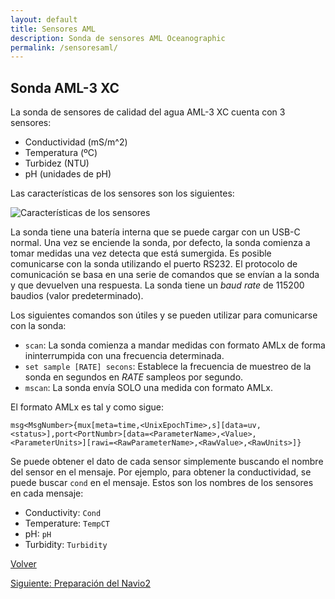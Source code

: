 ```yaml
---
layout: default
title: Sensores AML
description: Sonda de sensores AML Oceanographic
permalink: /sensoresaml/
---
```


## Sonda AML-3 XC

La sonda de sensores de calidad del agua AML-3 XC cuenta con 3 sensores:

* Conductividad (mS/m^2)
* Temperatura (ºC)
* Turbidez (NTU)
* pH (unidades de pH)

Las características de los sensores son los siguientes:

![Características de los sensores](/ASV/images/sensor_chars.png)

La sonda tiene una batería interna que se puede cargar con un USB-C normal. Una vez se enciende la sonda, por defecto, la sonda comienza a tomar medidas una vez detecta que está sumergida.
Es posible comunicarse con la sonda utilizando el puerto RS232. El protocolo de comunicación se basa en una serie de comandos que se envían a la sonda y que devuelven una respuesta. La sonda tiene un *baud rate* de 115200 baudios (valor predeterminado).

Los siguientes comandos son útiles y se pueden utilizar para comunicarse con la sonda:

* `scan`: La sonda comienza a mandar medidas con formato AMLx de forma ininterrumpida con una frecuencia determinada.
* `set sample [RATE] secons`: Establece la frecuencia de muestreo de la sonda en segundos en *RATE* sampleos por segundo.
* `mscan`: La sonda envía SOLO una medida con formato AMLx.

El formato AMLx es tal y como sigue:

`msg<MsgNumber>{mux[meta=time,<UnixEpochTime>,s][data=uv,<status>],port<PortNumbr>[data=<ParameterName>,<Value>,<ParameterUnits>][rawi=<RawParameterName>,<RawValue>,<RawUnits>]}`

Se puede obtener el dato de cada sensor simplemente buscando el nombre del sensor en el mensaje. Por ejemplo, para obtener la conductividad, se puede buscar `cond` en el mensaje. Estos
son los nombres de los sensores en cada mensaje:

* Conductivity: `Cond`
* Temperature: `TempCT`
* pH: `pH`
* Turbidity: `Turbidity`

 [Volver](../)   

 [Siguiente: Preparación del Navio2](/ASV/sonar/)
